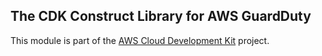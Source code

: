 ## The CDK Construct Library for AWS GuardDuty
This module is part of the [AWS Cloud Development Kit](https://github.com/awslabs/aws-cdk) project.

